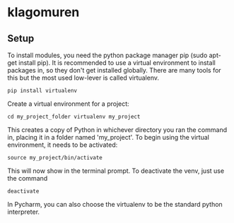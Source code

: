# klagomuren

## Setup
To install modules, you need the python package manager pip (sudo apt-get install pip). It is recommended to use a virtual environment to install packages in, so they don't get installed globally. There are many tools for this but the most used low-lever is called virtualenv.

    pip install virtualenv

Create a virtual environment for a project:

    cd my_project_folder virtualenv my_project

This creates a copy of Python in whichever directory you ran the command in, placing it in a folder named 'my_project'. To begin using the virtual environment, it needs to be activated:

    source my_project/bin/activate

This will now show in the terminal prompt. To deactivate the venv, just use the command

    deactivate

In Pycharm, you can also choose the virtualenv to be the standard python interpreter.
